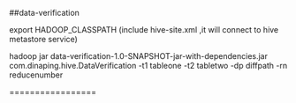 ##data-verification

export HADOOP_CLASSPATH (include hive-site.xml ,it will connect to hive metastore service)

hadoop jar data-verification-1.0-SNAPSHOT-jar-with-dependencies.jar  com.dinaping.hive.DataVerification -t1 tableone -t2 tabletwo -dp diffpath -rn reducenumber

=================
